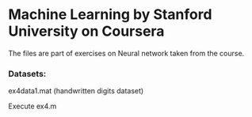 # Machine Learning by Stanford University on Coursera

The files are part of exercises on Neural network taken from the course.  
  
### Datasets:  
  
ex4data1.mat (handwritten digits dataset)  
  
Execute ex4.m 
